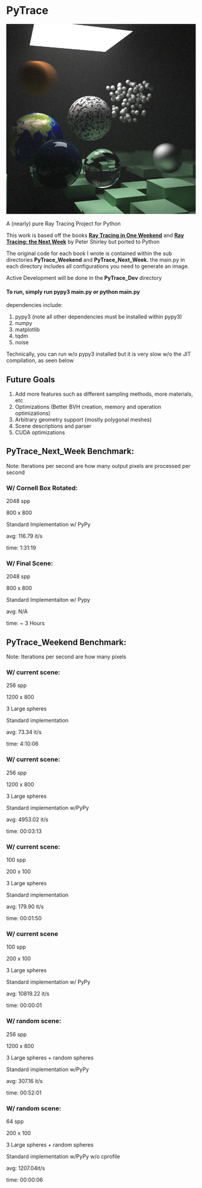 # PyTrace

![image2](./PyTrace_Next_Week/references/final_scene.png)

A (nearly) pure Ray Tracing Project for Python

This work is based off the books **[Ray Tracing in One Weekend](https://github.com/RayTracing/raytracinginoneweekend)** and **[Ray Tracing: the Next Week](https://github.com/RayTracing/raytracingthenextweek)** by Peter Shirley but ported to Python 

The original code for each book I wrote is contained within the sub directories **PyTrace_Weekend** and **PyTrace_Next_Week.** 
the main.py in each directory includes all configurations you need to generate an image. 

Active Development will be done in the **PyTrace_Dev** directory

#### To run, simply run pypy3 main.py or python main.py

dependencies include: 
1. pypy3 (note all other dependencies must be installed within pypy3)
2. numpy 
3. matplotlib
4. tqdm
5. noise

Technically, you can run w/o pypy3 installed but it is very slow w/o the JIT compilation, as seen below 

## Future Goals

1. Add more features such as different sampling methods, more materials, etc
2. Optimizations (Better BVH creation, memory and operation optimizations)
3. Arbitrary geometry support (mostly polygonal meshes)
4. Scene descriptions and parser
5. CUDA optimizations


## PyTrace_Next_Week Benchmark: 
Note: Iterations per second are how many output pixels are processed per second 
 
### W/ Cornell Box Rotated: 
2048 spp

800 x 800

Standard Implementation w/ PyPy

avg: 116.79 it/s

time: 1:31:19

### W/ Final Scene: 
2048 spp

800 x 800

Standard Implementaiton w/ Pypy

avg: N/A 

time: ~ 3 Hours

## PyTrace_Weekend Benchmark:
Note: Iterations per second are how many pixels 

### W/ current scene: 
256 spp 

1200 x 800 

3 Large spheres

Standard implementation

avg:  73.34 it/s 

time: 4:10:06

### W/ current scene: 
256 spp 

1200 x 800 

3 Large spheres

Standard implementation w/PyPy

avg:  4953.02 it/s 

time: 00:03:13  

### W/ current scene: 
100 spp 

200 x 100

3 Large spheres

Standard implementation

avg: 179.90 it/s

time: 00:01:50

### W/ current scene
100 spp 

200 x 100 

3 Large spheres

Standard implementation w/ PyPy

avg: 10819.22 it/s

time: 00:00:01


### W/ random scene: 
256 spp 

1200 x 800 

3 Large spheres + random spheres

Standard implementation w/PyPy

avg:  307.16 it/s

time: 00:52:01 

### W/ random scene:
64 spp

200 x 100 

3 Large spheres + random spheres

Standard implementation w/PyPy w/o cprofile

avg: 1207.04it/s

time: 00:00:06


